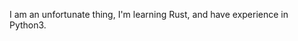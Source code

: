 I am an unfortunate thing,
I'm learning Rust, and have experience in Python3.


<!---
anunfortunatething/anunfortunatething is a ✨ special ✨ repository because its `README.md` (this file) appears on your GitHub profile.
You can click the Preview link to take a look at your changes.
--->
